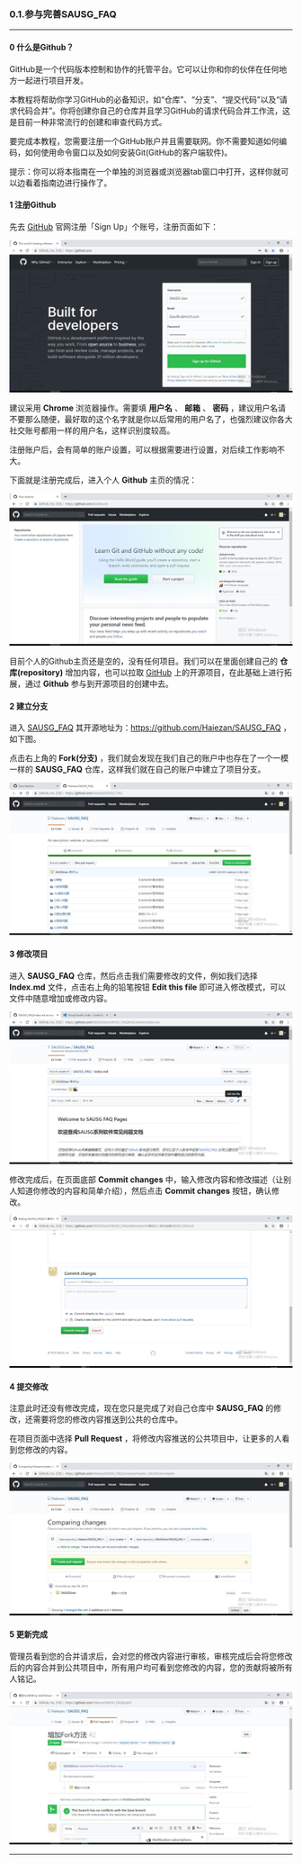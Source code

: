﻿### 0.1.参与完善SAUSG_FAQ
---

#### 0 什么是Github？

GitHub是一个代码版本控制和协作的托管平台。它可以让你和你的伙伴在任何地方一起进行项目开发。

本教程将帮助你学习GitHub的必备知识，如“仓库”、“分支”、“提交代码”以及“请求代码合并”。你将创建你自己的仓库并且学习GitHub的请求代码合并工作流，这是目前一种非常流行的创建和审查代码方式。

要完成本教程，您需要注册一个GitHub账户并且需要联网。你不需要知道如何编码，如何使用命令窗口以及如何安装Git(GitHub的客户端软件)。

提示：你可以将本指南在一个单独的浏览器或浏览器tab窗口中打开，这样你就可以边看着指南边进行操作了。

#### 1 注册Github

先去 [GitHub](https://github.com/) 官网注册「Sign Up」个账号，注册页面如下：

![](.\image\0.1-1.jpg)

建议采用 **Chrome** 浏览器操作。需要填 **用户名** 、 **邮箱** 、 **密码** ，建议用户名请不要那么随便，最好取的这个名字就是你以后常用的用户名了，也强烈建议你各大社交账号都用一样的用户名，这样识别度较高。

注册账户后，会有简单的账户设置，可以根据需要进行设置，对后续工作影响不大。

下面就是注册完成后，进入个人 **Github** 主页的情况：

![](.\image\0.1-2.jpg)

目前个人的Github主页还是空的，没有任何项目。我们可以在里面创建自己的 **仓库(repository)** 增加内容，也可以拉取 [GitHub](https://github.com/) 上的开源项目，在此基础上进行拓展，通过 **Github** 参与到开源项目的创建中去。

#### 2 建立分支

进入 [SAUSG_FAQ](https://github.com/Haiezan/SAUSG_FAQ) 其开源地址为：https://github.com/Haiezan/SAUSG_FAQ ，如下图。

点击右上角的 **Fork(分支)** ，我们就会发现在我们自己的账户中也存在了一个一模一样的 **SAUSG_FAQ** 仓库，这样我们就在自己的账户中建立了项目分支。

![](.\image\0.1-3.jpg)

#### 3 修改项目

进入 **SAUSG_FAQ** 仓库，然后点击我们需要修改的文件，例如我们选择 **Index.md** 文件，点击右上角的铅笔按钮 **Edit this file** 即可进入修改模式，可以文件中随意增加或修改内容。

![](.\image\0.1-4.jpg)

修改完成后，在页面底部 **Commit changes** 中，输入修改内容和修改描述（让别人知道你修改的内容和简单介绍），然后点击 **Commit changes** 按钮，确认修改。

![](.\image\0.1-5.jpg)

#### 4 提交修改

注意此时还没有修改完成，现在您只是完成了对自己仓库中 **SAUSG_FAQ** 的修改，还需要将您的修改内容推送到公共的仓库中。

在项目页面中选择 **Pull Request** ，将修改内容推送的公共项目中，让更多的人看到您修改的内容。

![](.\image\0.1-6.jpg)

#### 5 更新完成

管理员看到您的合并请求后，会对您的修改内容进行审核，审核完成后会将您修改后的内容合并到公共项目中，所有用户均可看到您修改的内容，您的贡献将被所有人铭记。

![](.\image\0.1-7.jpg)

---
